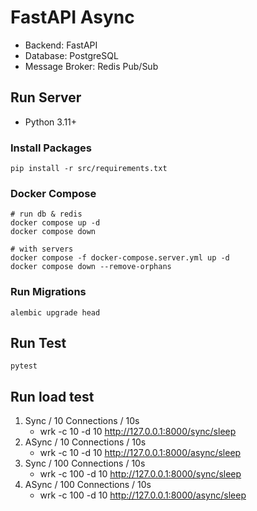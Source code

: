 # FastAPI Async
- Backend: FastAPI
- Database: PostgreSQL
- Message Broker: Redis Pub/Sub

## Run Server
- Python 3.11+

### Install Packages
```shell
pip install -r src/requirements.txt
```

### Docker Compose
```shell
# run db & redis
docker compose up -d
docker compose down

# with servers
docker compose -f docker-compose.server.yml up -d
docker compose down --remove-orphans
```
### Run Migrations
```shell
alembic upgrade head
```
## Run Test
```shell
pytest
```

## Run load test
1. Sync / 10 Connections / 10s
   - wrk -c 10 -d 10 http://127.0.0.1:8000/sync/sleep
2. ASync / 10 Connections / 10s
   - wrk -c 10 -d 10 http://127.0.0.1:8000/async/sleep
3. Sync / 100 Connections / 10s
   - wrk -c 100 -d 10 http://127.0.0.1:8000/sync/sleep
4. ASync / 100 Connections / 10s
   - wrk -c 100 -d 10 http://127.0.0.1:8000/async/sleep
